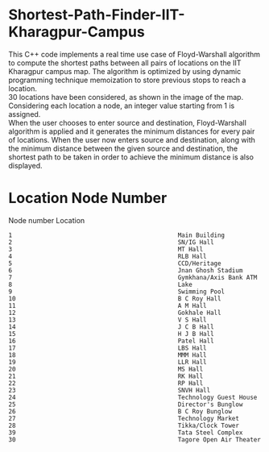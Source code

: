 # Shortest-Path-Finder-IIT-Kharagpur-Campus
This C++ code implements a real time use case of Floyd-Warshall algorithm to  compute the shortest paths between all pairs of locations on the IIT Kharagpur campus map.
The algorithm is optimized by using dynamic programming technique memoization to store previous stops to reach a location.
<br>
30 locations have been considered, as shown in the image of the map. Considering each location a node, an integer value starting from 1 is assigned. 
<br>
When the user chooses to enter source and destination, Floyd-Warshall algorithm is applied and it generates the minimum distances for every pair of locations. When the user now enters source and destination, along with the minimum distance between the given source and destination, the shortest path to be taken in order to achieve the minimum distance is also displayed.
# Location Node Number
Node number                                        Location

    1                                              Main Building
    2                                              SN/IG Hall
    3                                              MT Hall
    4                                              RLB Hall
    5                                              CCD/Heritage
    6                                              Jnan Ghosh Stadium
    7                                              Gymkhana/Axis Bank ATM
    8                                              Lake
    9                                              Swimming Pool
    10                                             B C Roy Hall
    11                                             A M Hall
    12                                             Gokhale Hall
    13                                             V S Hall
    14                                             J C B Hall
    15                                             H J B Hall
    16                                             Patel Hall
    17                                             LBS Hall
    18                                             MMM Hall
    19                                             LLR Hall
    20                                             MS Hall
    21                                             RK Hall
    22                                             RP Hall
    23                                             SNVH Hall
    24                                             Technology Guest House
    25                                             Director's Bunglow
    26                                             B C Roy Bunglow
    27                                             Technology Market
    28                                             Tikka/Clock Tower
    39                                             Tata Steel Complex
    30                                             Tagore Open Air Theater
